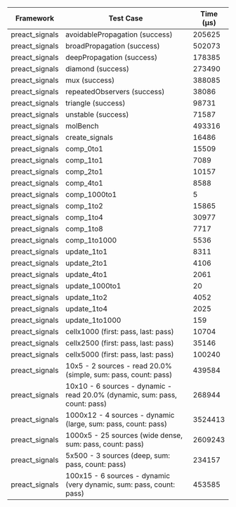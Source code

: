 | Framework | Test Case | Time (μs) |
| --- | --- | --- |
| preact_signals | avoidablePropagation (success) | 205625 |
| preact_signals | broadPropagation (success) | 502073 |
| preact_signals | deepPropagation (success) | 178385 |
| preact_signals | diamond (success) | 273490 |
| preact_signals | mux (success) | 388085 |
| preact_signals | repeatedObservers (success) | 38086 |
| preact_signals | triangle (success) | 98731 |
| preact_signals | unstable (success) | 71587 |
| preact_signals | molBench | 493316 |
| preact_signals | create_signals | 16486 |
| preact_signals | comp_0to1 | 15509 |
| preact_signals | comp_1to1 | 7089 |
| preact_signals | comp_2to1 | 10157 |
| preact_signals | comp_4to1 | 8588 |
| preact_signals | comp_1000to1 | 5 |
| preact_signals | comp_1to2 | 15865 |
| preact_signals | comp_1to4 | 30977 |
| preact_signals | comp_1to8 | 7717 |
| preact_signals | comp_1to1000 | 5536 |
| preact_signals | update_1to1 | 8311 |
| preact_signals | update_2to1 | 4106 |
| preact_signals | update_4to1 | 2061 |
| preact_signals | update_1000to1 | 20 |
| preact_signals | update_1to2 | 4052 |
| preact_signals | update_1to4 | 2025 |
| preact_signals | update_1to1000 | 159 |
| preact_signals | cellx1000 (first: pass, last: pass) | 10704 |
| preact_signals | cellx2500 (first: pass, last: pass) | 35146 |
| preact_signals | cellx5000 (first: pass, last: pass) | 100240 |
| preact_signals | 10x5 - 2 sources - read 20.0% (simple, sum: pass, count: pass) | 439584 |
| preact_signals | 10x10 - 6 sources - dynamic - read 20.0% (dynamic, sum: pass, count: pass) | 268944 |
| preact_signals | 1000x12 - 4 sources - dynamic (large, sum: pass, count: pass) | 3524413 |
| preact_signals | 1000x5 - 25 sources (wide dense, sum: pass, count: pass) | 2609243 |
| preact_signals | 5x500 - 3 sources (deep, sum: pass, count: pass) | 234157 |
| preact_signals | 100x15 - 6 sources - dynamic (very dynamic, sum: pass, count: pass) | 453585 |
